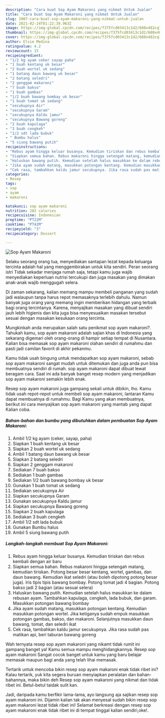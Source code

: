 ```yaml
---
description: "Cara buat Sop Ayam Makaroni yang nikmat Untuk Jualan"
title: "Cara buat Sop Ayam Makaroni yang nikmat Untuk Jualan"
slug: 1007-cara-buat-sop-ayam-makaroni-yang-nikmat-untuk-jualan
date: 2021-02-24T01:22:39.963Z
image: https://img-global.cpcdn.com/recipes/f375fcd03413c1d2/680x482cq70/sop-ayam-makaroni-foto-resep-utama.jpg
thumbnail: https://img-global.cpcdn.com/recipes/f375fcd03413c1d2/680x482cq70/sop-ayam-makaroni-foto-resep-utama.jpg
cover: https://img-global.cpcdn.com/recipes/f375fcd03413c1d2/680x482cq70/sop-ayam-makaroni-foto-resep-utama.jpg
author: Elsie Medina
ratingvalue: 4.2
reviewcount: 15
recipeingredient:
- "1/2 kg ayam ceker sayap paha"
- "1 buah kentang uk besar"
- "2 buah wortel uk sedang"
- "1 batang daun bawang uk besar"
- "2 batang seledri"
- "2 genggam makaroni"
- "7 buah bakso"
- "1 buah gambas"
- "1/2 buah bawang bombay uk besar"
- "1 buah tomat uk sedang"
- "secukupnya Air"
- "secukupnya Garam"
- "secukupnya Kaldu jamur"
- "secukupnya Bawang goreng"
- "2 buah kapulaga"
- "3 buah cengkeh"
- "1/2 sdt lada bubuk"
- " Bumbu halus"
- "5 siung bawang putih"
recipeinstructions:
- "Rebus ayam hingga keluar busanya. Kemudian tiriskan dan rebus kembali dengan air baru"
- "Siapkan semua bahan. Rebus makaroni hingga setengah matang, kemudian tiriskan. Potong besar besar kentang, wortel, gambas, dan daun bawang. Kemudian ikat seledri (atau boleh dipotong potong besar juga). Iris tipis tipis bawang bombay. Potong tomat jadi 4 bagian. Potong bakso jadi 2 bagian (atau sesuai selera)"
- "Haluskan bawang putih. Kemudian setelah halus masukkan ke dalam rebusan ayam. Tambahkan kapulaga, cengkeh, lada bubuk, dan garam. Masukkan potongan bawang bombay"
- "Jika ayam sudah matang, masukkan potongan kentang. Kemudian masukkan potongan wortel. Jika ketiganya sudah empuk masukkan potongan gambas, bakso, dan makaroni. Selanjutnya masukkan daun bawang, tomat, dan seledri ikat"
- "Cek rasa, tambahkan kaldu jamur secukupnya. Jika rasa sudah pas matikan api, beri taburan bawang goreng"
categories:
- Resep
tags:
- sop
- ayam
- makaroni

katakunci: sop ayam makaroni 
nutrition: 282 calories
recipecuisine: Indonesian
preptime: "PT22M"
cooktime: "PT42M"
recipeyield: "3"
recipecategory: Dessert

---
```



![Sop Ayam Makaroni](https://img-global.cpcdn.com/recipes/f375fcd03413c1d2/680x482cq70/sop-ayam-makaroni-foto-resep-utama.jpg)

Selaku seorang orang tua, menyediakan santapan lezat kepada keluarga tercinta adalah hal yang menggembirakan untuk kita sendiri. Peran seorang istri Tidak sekadar menjaga rumah saja, tetapi kamu juga wajib menyediakan keperluan nutrisi tercukupi dan juga masakan yang dimakan anak-anak wajib menggugah selera.

Di zaman  sekarang, kalian memang mampu membeli panganan yang sudah jadi walaupun tanpa harus repot memasaknya terlebih dahulu. Namun banyak juga orang yang memang ingin memberikan hidangan yang terbaik bagi orang tercintanya. Karena, menyajikan masakan yang dibuat sendiri jauh lebih higienis dan kita juga bisa menyesuaikan masakan tersebut sesuai dengan masakan kesukaan orang tercinta. 



Mungkinkah anda merupakan salah satu penikmat sop ayam makaroni?. Tahukah kamu, sop ayam makaroni adalah sajian khas di Indonesia yang sekarang digemari oleh orang-orang di hampir setiap tempat di Nusantara. Kalian bisa memasak sop ayam makaroni olahan sendiri di rumahmu dan pasti jadi camilan favorit di akhir pekanmu.

Kamu tidak usah bingung untuk mendapatkan sop ayam makaroni, sebab sop ayam makaroni sangat mudah untuk ditemukan dan juga anda pun bisa membuatnya sendiri di rumah. sop ayam makaroni dapat dibuat lewat beragam cara. Saat ini ada banyak banget resep modern yang menjadikan sop ayam makaroni semakin lebih enak.

Resep sop ayam makaroni juga gampang sekali untuk dibikin, lho. Kamu tidak usah repot-repot untuk membeli sop ayam makaroni, lantaran Kamu dapat membuatnya di rumahmu. Bagi Kamu yang akan membuatnya, berikut ini cara menyajikan sop ayam makaroni yang mantab yang dapat Kalian coba.

<!--inarticleads1-->

##### Bahan-bahan dan bumbu yang dibutuhkan dalam pembuatan Sop Ayam Makaroni:

1. Ambil 1/2 kg ayam (ceker, sayap, paha)
1. Siapkan 1 buah kentang uk besar
1. Siapkan 2 buah wortel uk sedang
1. Ambil 1 batang daun bawang uk besar
1. Siapkan 2 batang seledri
1. Siapkan 2 genggam makaroni
1. Sediakan 7 buah bakso
1. Sediakan 1 buah gambas
1. Sediakan 1/2 buah bawang bombay uk besar
1. Gunakan 1 buah tomat uk sedang
1. Sediakan secukupnya Air
1. Siapkan secukupnya Garam
1. Gunakan secukupnya Kaldu jamur
1. Siapkan secukupnya Bawang goreng
1. Siapkan 2 buah kapulaga
1. Sediakan 3 buah cengkeh
1. Ambil 1/2 sdt lada bubuk
1. Gunakan  Bumbu halus
1. Ambil 5 siung bawang putih




<!--inarticleads2-->

##### Langkah-langkah membuat Sop Ayam Makaroni:

1. Rebus ayam hingga keluar busanya. Kemudian tiriskan dan rebus kembali dengan air baru
1. Siapkan semua bahan. Rebus makaroni hingga setengah matang, kemudian tiriskan. Potong besar besar kentang, wortel, gambas, dan daun bawang. Kemudian ikat seledri (atau boleh dipotong potong besar juga). Iris tipis tipis bawang bombay. Potong tomat jadi 4 bagian. Potong bakso jadi 2 bagian (atau sesuai selera)
1. Haluskan bawang putih. Kemudian setelah halus masukkan ke dalam rebusan ayam. Tambahkan kapulaga, cengkeh, lada bubuk, dan garam. Masukkan potongan bawang bombay
1. Jika ayam sudah matang, masukkan potongan kentang. Kemudian masukkan potongan wortel. Jika ketiganya sudah empuk masukkan potongan gambas, bakso, dan makaroni. Selanjutnya masukkan daun bawang, tomat, dan seledri ikat
1. Cek rasa, tambahkan kaldu jamur secukupnya. Jika rasa sudah pas matikan api, beri taburan bawang goreng




Wah ternyata resep sop ayam makaroni yang nikamt tidak rumit ini gampang banget ya! Kamu semua mampu menghidangkannya. Resep sop ayam makaroni Sangat cocok banget untuk kamu yang baru belajar memasak maupun bagi anda yang telah lihai memasak.

Tertarik untuk mencoba bikin resep sop ayam makaroni enak tidak ribet ini? Kalau tertarik, yuk kita segera buruan menyiapkan peralatan dan bahan-bahannya, maka bikin deh Resep sop ayam makaroni yang nikmat dan tidak ribet ini. Betul-betul taidak sulit kan. 

Jadi, daripada kamu berfikir lama-lama, ayo langsung aja sajikan resep sop ayam makaroni ini. Dijamin kalian tak akan menyesal sudah bikin resep sop ayam makaroni lezat tidak ribet ini! Selamat berkreasi dengan resep sop ayam makaroni enak tidak ribet ini di tempat tinggal kalian sendiri,oke!.

